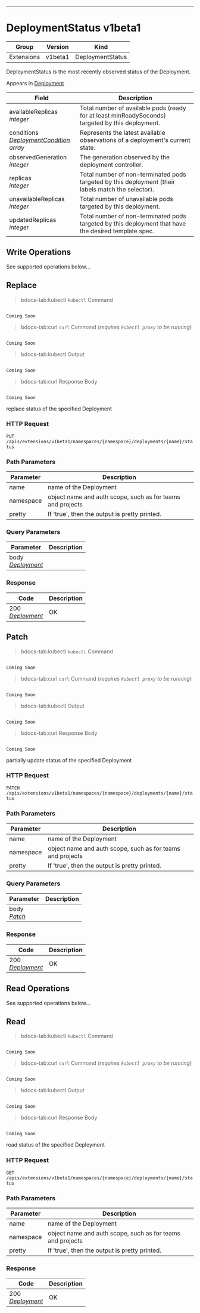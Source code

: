 

-----------
# DeploymentStatus v1beta1



Group        | Version     | Kind
------------ | ---------- | -----------
Extensions | v1beta1 | DeploymentStatus







DeploymentStatus is the most recently observed status of the Deployment.

<aside class="notice">
Appears In <a href="#deployment-v1beta1">Deployment</a> </aside>

Field        | Description
------------ | -----------
availableReplicas <br /> *integer*  | Total number of available pods (ready for at least minReadySeconds) targeted by this deployment.
conditions <br /> *[DeploymentCondition](#deploymentcondition-v1beta1) array*  | Represents the latest available observations of a deployment's current state.
observedGeneration <br /> *integer*  | The generation observed by the deployment controller.
replicas <br /> *integer*  | Total number of non-terminated pods targeted by this deployment (their labels match the selector).
unavailableReplicas <br /> *integer*  | Total number of unavailable pods targeted by this deployment.
updatedReplicas <br /> *integer*  | Total number of non-terminated pods targeted by this deployment that have the desired template spec.





## <strong>Write Operations</strong>

See supported operations below...

## Replace

>bdocs-tab:kubectl `kubectl` Command

```bdocs-tab:kubectl_shell

Coming Soon

```

>bdocs-tab:curl `curl` Command (*requires `kubectl proxy` to be running*)

```bdocs-tab:curl_shell

Coming Soon

```

>bdocs-tab:kubectl Output

```bdocs-tab:kubectl_json

Coming Soon

```
>bdocs-tab:curl Response Body

```bdocs-tab:curl_json

Coming Soon

```



replace status of the specified Deployment

### HTTP Request

`PUT /apis/extensions/v1beta1/namespaces/{namespace}/deployments/{name}/status`

### Path Parameters

Parameter    | Description
------------ | -----------
name  | name of the Deployment
namespace  | object name and auth scope, such as for teams and projects
pretty  | If 'true', then the output is pretty printed.

### Query Parameters

Parameter    | Description
------------ | -----------
body <br /> *[Deployment](#deployment-v1beta1)*  | 

### Response

Code         | Description
------------ | -----------
200 <br /> *[Deployment](#deployment-v1beta1)*  | OK


## Patch

>bdocs-tab:kubectl `kubectl` Command

```bdocs-tab:kubectl_shell

Coming Soon

```

>bdocs-tab:curl `curl` Command (*requires `kubectl proxy` to be running*)

```bdocs-tab:curl_shell

Coming Soon

```

>bdocs-tab:kubectl Output

```bdocs-tab:kubectl_json

Coming Soon

```
>bdocs-tab:curl Response Body

```bdocs-tab:curl_json

Coming Soon

```



partially update status of the specified Deployment

### HTTP Request

`PATCH /apis/extensions/v1beta1/namespaces/{namespace}/deployments/{name}/status`

### Path Parameters

Parameter    | Description
------------ | -----------
name  | name of the Deployment
namespace  | object name and auth scope, such as for teams and projects
pretty  | If 'true', then the output is pretty printed.

### Query Parameters

Parameter    | Description
------------ | -----------
body <br /> *[Patch](#patch-unversioned)*  | 

### Response

Code         | Description
------------ | -----------
200 <br /> *[Deployment](#deployment-v1beta1)*  | OK



## <strong>Read Operations</strong>

See supported operations below...

## Read

>bdocs-tab:kubectl `kubectl` Command

```bdocs-tab:kubectl_shell

Coming Soon

```

>bdocs-tab:curl `curl` Command (*requires `kubectl proxy` to be running*)

```bdocs-tab:curl_shell

Coming Soon

```

>bdocs-tab:kubectl Output

```bdocs-tab:kubectl_json

Coming Soon

```
>bdocs-tab:curl Response Body

```bdocs-tab:curl_json

Coming Soon

```



read status of the specified Deployment

### HTTP Request

`GET /apis/extensions/v1beta1/namespaces/{namespace}/deployments/{name}/status`

### Path Parameters

Parameter    | Description
------------ | -----------
name  | name of the Deployment
namespace  | object name and auth scope, such as for teams and projects
pretty  | If 'true', then the output is pretty printed.


### Response

Code         | Description
------------ | -----------
200 <br /> *[Deployment](#deployment-v1beta1)*  | OK




